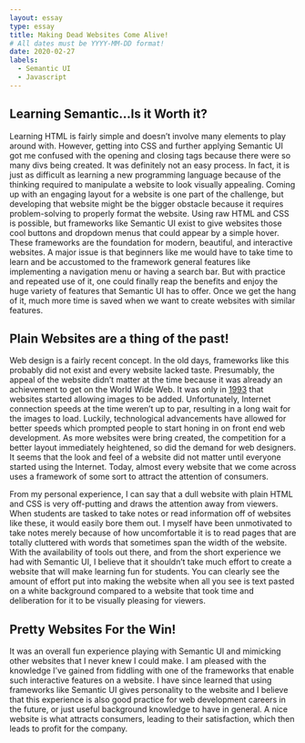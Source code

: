 ```yaml
---
layout: essay
type: essay
title: Making Dead Websites Come Alive! 
# All dates must be YYYY-MM-DD format!
date: 2020-02-27
labels:
  - Semantic UI
  - Javascript
---
```


## Learning Semantic...Is it Worth it?

Learning HTML is fairly simple and doesn’t involve many elements to play around with. However, getting into CSS and further applying Semantic UI got me confused with the opening and closing tags because there were so many divs being created. It was definitely not an easy process. In fact, it is just as difficult as learning a new programming language because of the thinking required to manipulate a website to look visually appealing. Coming up with an engaging layout for a website is one part of the challenge, but developing that website might be the bigger obstacle because it requires problem-solving to properly format the website. Using raw HTML and CSS is possible, but frameworks like Semantic UI exist to give websites those cool buttons and dropdown menus that could appear by a simple hover.  These frameworks are the foundation for modern, beautiful, and interactive websites. A major issue is that beginners like me would have to take time to learn and be accustomed to the framework general features like implementing a navigation menu or having a search bar. But with practice and repeated use of it, one could finally reap the benefits and enjoy the huge variety of features that Semantic UI has to offer. Once we get the hang of it, much more time is saved when we want to create websites with similar features.  

## Plain Websites are a thing of the past!

Web design is a fairly recent concept. In the old days, frameworks like this probably did not exist and every website lacked taste. Presumably, the appeal of the website didn’t matter at the time because it was already an achievement to get on the World Wide Web. It was only in [1993](https://historycooperative.org/web-design-through-the-years/) that websites started allowing images to be added. Unfortunately, Internet connection speeds at the time weren’t up to par, resulting in a long wait for the images to load. Luckily, technological advancements have allowed for better speeds which prompted people to start honing in on front end web development. As more websites were bring created, the competition for a better layout immediately heightened, so did the demand for web designers. It seems that the look and feel of a website did not matter until everyone started using the Internet. Today, almost every website that we come across uses a framework of some sort to attract the attention of consumers. 

From my personal experience, I can say that a dull website with plain HTML and CSS is very off-putting and draws the attention away from viewers. When students are tasked to take notes or read information off of websites like these, it would easily bore them out. I myself have been unmotivated to take notes merely because of how uncomfortable it is to read pages that are totally cluttered with words that sometimes span the width of the website. With the availability of tools out there, and from the short experience we had with Semantic UI, I believe that it shouldn’t take much effort to create a website that will make learning fun for students. You can clearly see the amount of effort put into making the website when all you see is text pasted on a white background compared to a website that took time and deliberation for it to be visually pleasing for viewers. 

## Pretty Websites For the Win!

It was an overall fun experience playing with Semantic UI and mimicking other websites that I never knew I could make. I am pleased with the knowledge I’ve gained from fiddling with one of the frameworks that enable such interactive features on a website. I have since learned that using frameworks like Semantic UI gives personality to the website and I believe that this experience is also good practice for web development careers in the future, or just useful background knowledge to have in general. A nice website is what attracts consumers, leading to their satisfaction, which then leads to profit for the company.

